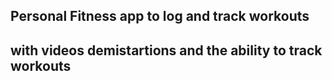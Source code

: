 ## Personal Fitness app to log and track workouts

## with videos demistartions and the ability to track workouts
